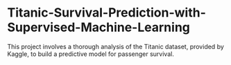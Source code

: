 # Titanic-Survival-Prediction-with-Supervised-Machine-Learning
This project involves a thorough analysis of the Titanic dataset, provided by Kaggle, to build a predictive model for passenger survival.

